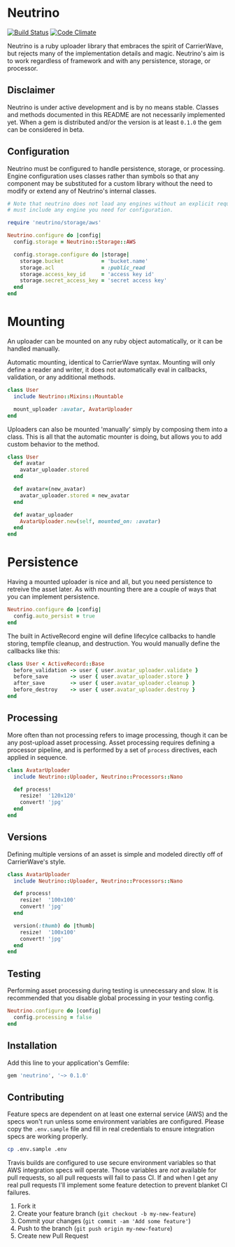 # Neutrino

[![Build Status](https://travis-ci.org/sorentwo/neutrino.png?branch=master)](https://travis-ci.org/sorentwo/neutrino)
[![Code Climate](https://codeclimate.com/github/sorentwo/neutrino.png)](https://codeclimate.com/github/sorentwo/neutrino)

Neutrino is a ruby uploader library that embraces the spirit of CarrierWave,
but rejects many of the implementation details and magic. Neutrino's aim is to
work regardless of framework and with any persistence, storage, or processor.

## Disclaimer

Neutrino is under active development and is by no means stable. Classes and
methods documented in this README are not necessarily implemented yet. When a
gem is distributed and/or the version is at least `0.1.0` the gem can be
considered in beta.

## Configuration

Neutrino must be configured to handle persistence, storage, or processing.
Engine configuration uses classes rather than symbols so that any component may
be substituted for a custom library without the need to modify or extend any of
Neutrino's internal classes.

```ruby
# Note that neutrino does not load any engines without an explicit require, you
# must include any engine you need for configuration.

require 'neutrino/storage/aws'

Neutrino.configure do |config|
  config.storage = Neutrino::Storage::AWS

  config.storage.configure do |storage|
    storage.bucket            = 'bucket.name'
    storage.acl               = :public_read
    storage.access_key_id     = 'access key id'
    storage.secret_access_key = 'secret access key'
  end
end
```

# Mounting

An uploader can be mounted on any ruby object automatically, or it can be
handled manually.

Automatic mounting, identical to CarrierWave syntax. Mounting will only define
a reader and writer, it does not automatically eval in callbacks, validation,
or any additional methods.

```ruby
class User
  include Neutrino::Mixins::Mountable

  mount_uploader :avatar, AvatarUploader
end
```

Uploaders can also be mounted 'manually' simply by composing them into a class.
This is all that the automatic mounter is doing, but allows you to add custom
behavior to the method.

```ruby
class User
  def avatar
    avatar_uploader.stored
  end

  def avatar=(new_avatar)
    avatar_uploader.stored = new_avatar
  end

  def avatar_uploader
    AvatarUploader.new(self, mounted_on: :avatar)
  end
end
```

# Persistence

Having a mounted uploader is nice and all, but you need persistence to retreive
the asset later. As with mounting there are a couple of ways that you can
implement persistence.

```ruby
Neutrino.configure do |config|
  config.auto_persist = true
end
```

The built in ActiveRecord engine will define lifecylce callbacks to handle
storing, tempfile cleanup, and destruction. You would manually define the
callbacks like this:

```ruby
class User < ActiveRecord::Base
  before_validation -> user { user.avatar_uploader.validate }
  before_save       -> user { user.avatar_uploader.store }
  after_save        -> user { user.avatar_uploader.cleanup }
  before_destroy    -> user { user.avatar_uploader.destroy }
end
```

## Processing

More often than not processing refers to image processing, though it can be any
post-upload asset processing. Asset processing requires defining a processor
pipeline, and is performed by a set of `process` directives, each applied in
sequence.

```ruby
class AvatarUploader
  include Neutrino::Uploader, Neutrino::Processors::Nano

  def process!
    resize!  '120x120'
    convert! 'jpg'
  end
end
```

## Versions

Defining multiple versions of an asset is simple and modeled directly off of
CarrierWave's style.

```ruby
class AvatarUploader
  include Neutrino::Uploader, Neutrino::Processors::Nano

  def process!
    resize!  '100x100'
    convert! 'jpg'
  end

  version(:thumb) do |thumb|
    resize!  '100x100'
    convert! 'jpg'
  end
end
```

## Testing

Performing asset processing during testing is unnecessary and slow. It is
recommended that you disable global processing in your testing config.

```ruby
Neutrino.configure do |config|
  config.processing = false
end
```

## Installation

Add this line to your application's Gemfile:

```ruby
gem 'neutrino', '~> 0.1.0'
```

## Contributing

Feature specs are dependent on at least one external service (AWS) and the
specs won't run unless some environment variables are configured. Please copy
the `.env.sample` file and fill in real credentials to ensure integration specs
are working properly.

```bash
cp .env.sample .env
```

Travis builds are configured to use secure environment variables so that AWS
integration specs will operate. Those variables are *not* available for pull
requests, so all pull requests will fail to pass CI. If and when I get any real
pull requests I'll implement some feature detection to prevent blanket CI
failures.

1. Fork it
2. Create your feature branch (`git checkout -b my-new-feature`)
3. Commit your changes (`git commit -am 'Add some feature'`)
4. Push to the branch (`git push origin my-new-feature`)
5. Create new Pull Request
